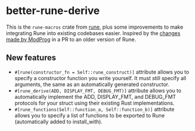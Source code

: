 # better-rune-derive

This is the `rune-macros` crate from [rune](https://github.com/rune-rs/rune), plus some improvements to make integrating Rune into existing codebases easier. Inspired by the [changes made by ModProg](https://github.com/ModProg/rune) in a PR to an older version of Rune.

## New features

-   `#[rune(constructor_fn = Self::rune_construct)]` attribute allows you to specify a constructor function you write yourself. It must still specify all arguments, the same as an automatically generated constructor.
-   `#[rune_derive(ADD, DISPLAY_FMT, DEBUG_FMT)]` attribute allows you to automatically implement the ADD, DISPLAY_FMT, and DEBUG_FMT protocols for your struct using their existing Rust implementations.
-   `#[rune_functions(Self::function_a, Self::function_b)]` attribute allows you to specify a list of functions to be exported to Rune (automatically added to install_with).
